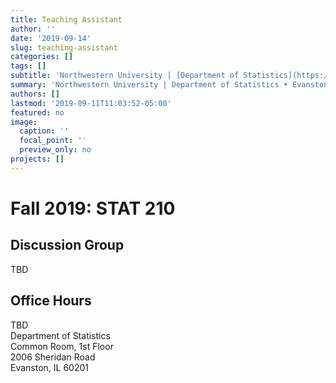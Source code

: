 ```yaml
---
title: Teaching Assistant
author: ''
date: '2019-09-14'
slug: teaching-assistant
categories: []
tags: []
subtitle: 'Northwestern University | [Department of Statistics](https://www.statistics.northwestern.edu/) • Evanston, IL • Sep 2019'
summary: 'Northwestern University | Department of Statistics • Evanston, IL • Sep 2019'
authors: []
lastmod: '2019-09-11T11:03:52-05:00'
featured: no
image:
  caption: ''
  focal_point: ''
  preview_only: no
projects: []
---
```

# Fall 2019: STAT 210 

## Discussion Group  
TBD

## Office Hours  
TBD  
Department of Statistics  
Common Room, 1st Floor   
2006 Sheridan Road   
Evanston, IL 60201 



